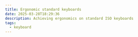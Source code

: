 ```yaml
---
title: Ergonomic standard keyboards
date: 2025-03-28T18:29:36
description: Achieving ergonomics on standard ISO keyboards
tags:
  - keyboard
---
```

